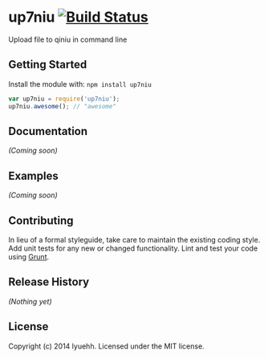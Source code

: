 # up7niu [![Build Status](https://secure.travis-ci.org/lyuehh/up7niu.png?branch=master)](http://travis-ci.org/lyuehh/up7niu)

Upload file to qiniu in command line

## Getting Started
Install the module with: `npm install up7niu`

```javascript
var up7niu = require('up7niu');
up7niu.awesome(); // "awesome"
```

## Documentation
_(Coming soon)_

## Examples
_(Coming soon)_

## Contributing
In lieu of a formal styleguide, take care to maintain the existing coding style. Add unit tests for any new or changed functionality. Lint and test your code using [Grunt](http://gruntjs.com/).

## Release History
_(Nothing yet)_

## License
Copyright (c) 2014 lyuehh. Licensed under the MIT license.
